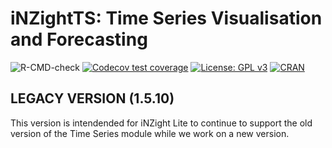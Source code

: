 # iNZightTS: Time Series Visualisation and Forecasting

![R-CMD-check](https://github.com/iNZightVIT/iNZightTS/workflows/R-CMD-check/badge.svg)
[![Codecov test coverage](https://codecov.io/gh/iNZightVIT/iNZightTS/branch/master/graph/badge.svg)](https://codecov.io/gh/iNZightVIT/iNZightTS?branch=master)
[![License: GPL v3](https://img.shields.io/badge/License-GPL%20v3-blue.svg)](http://www.gnu.org/licenses/gpl-3.0)
[![CRAN](https://www.r-pkg.org/badges/version/iNZightTS)](https://CRAN.R-project.org/package=iNZightTS)

## LEGACY VERSION (1.5.10)

This version is intendended for iNZight Lite to continue to support the old version of the Time Series module while we work on a new version.
